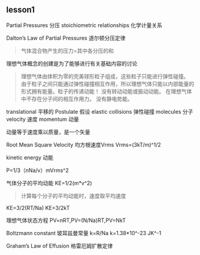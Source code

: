 ## lesson1

Partial Pressures 分压
stoichiometric relationships 化学计量关系

Dalton’s Law of Partial Pressures 道尔顿分压定律
>气体混合物产生的压力=其中各分压的和

理想气体概念的创建是为了能够进行有关基础内容的讨论
> 理想气体由体积为零的完美球形粒子组成，这些粒子只能进行弹性碰撞。
> 由于粒子之间只能通过弹性碰撞相互作用，所以理想气体只能以内部能量的形式拥有能量。粒子的传递动能！
> 没有转动动能或振动动能。
> 在理想气体中不存在分子间的相互作用力。
> 没有静电势能。


translational 平移的
Postulate 假设
elastic collisions 弹性碰撞
molecules 分子
velocity 速度
momentum 动量

动量等于速度乘以质量，是一个矢量


Root Mean Square Velocity 均方根速度Vrms
Vrms=(3kT/m)^1/2

kinetic energy 动能

P=1/3（nNa/v）mVrms^2

气体分子的平均动能
KE=1/2(m*v^2)
>计算每个分子的平均动能时，速度取平均速度

KE=3/2(RT/Na)
KE=3/2kT

理想气体状态方程
PV=nRT,PV=(N/Na)RT,PV=NkT

Boltzmann constant 玻耳兹曼常量
k=R/Na
k=1.38*10^-23 JK^-1

Graham’s Law of Effusion 格雷厄姆扩散定律

